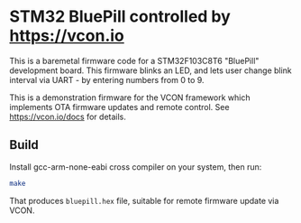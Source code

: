 # STM32 BluePill controlled by https://vcon.io

This is a baremetal firmware code for a STM32F103C8T6 "BluePill"
development board. This firmware blinks an LED, and lets user change blink
interval via UART - by entering numbers from 0 to 9.

This is a demonstration firmware for the VCON framework which implements
OTA firmware updates and remote control. See https://vcon.io/docs for details.

## Build

Install gcc-arm-none-eabi cross compiler on your system, then run:

```sh
make
```

That produces `bluepill.hex` file, suitable for remote firmware update
via VCON.
